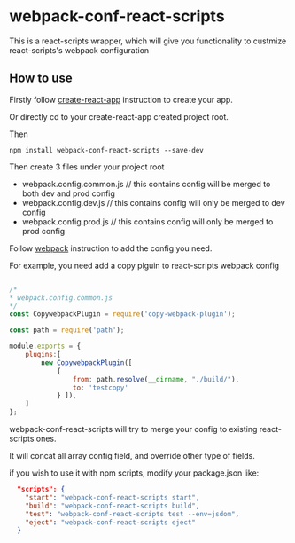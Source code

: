# webpack-conf-react-scripts

This is a react-scripts wrapper, which will give you functionality to custmize react-scripts's webpack configuration

## How to use

Firstly follow <a href="https://github.com/facebook/create-react-app">create-react-app</a> instruction to create your app.

Or directly cd to your create-react-app created project root.

Then

```
npm install webpack-conf-react-scripts --save-dev
```

Then create 3 files under your project root

- webpack.config.common.js  // this contains config will be merged to both dev and prod config
- webpack.config.dev.js  // this contains config will only be merged to dev config
- webpack.config.prod.js // this contains config will only be merged to prod config

Follow <a href = "https://webpack.js.org/configuration/">webpack</a> instruction to add the config you need.

For example, you need add a copy plguin to react-scripts webpack config

```js

/*
* webpack.config.common.js
*/
const CopywebpackPlugin = require('copy-webpack-plugin');

const path = require('path');

module.exports = {
    plugins:[
        new CopywebpackPlugin([ 
            { 
                from: path.resolve(__dirname, "./build/"), 
                to: 'testcopy' 
            } ]),
    ]
};

```

webpack-conf-react-scripts will try to merge your config to existing react-scripts ones.

It will concat all array config field, and override other type of fields. 

if you wish to use it with npm scripts, modify your package.json like:

```json
  "scripts": {
    "start": "webpack-conf-react-scripts start",
    "build": "webpack-conf-react-scripts build",
    "test": "webpack-conf-react-scripts test --env=jsdom",
    "eject": "webpack-conf-react-scripts eject"
  }
```

